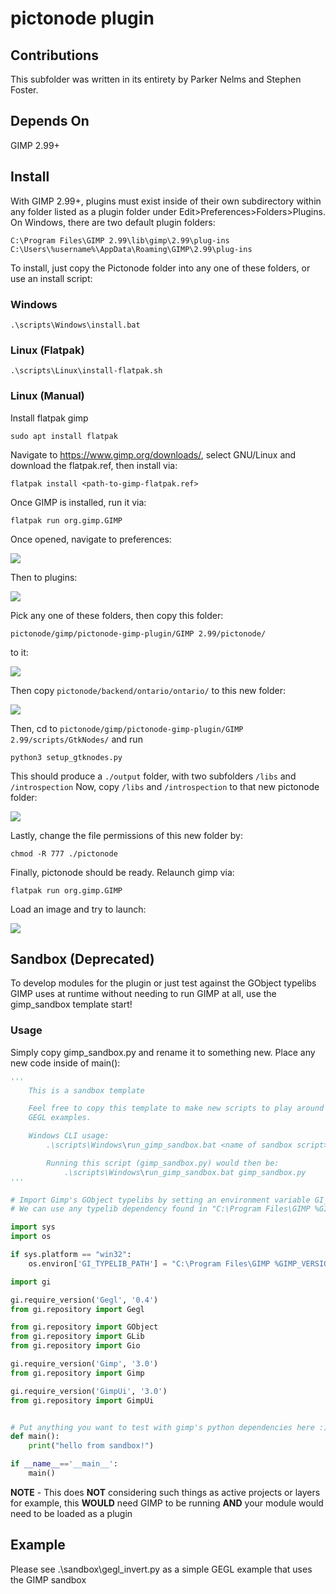 # pictonode plugin

## Contributions

This subfolder was written in its entirety by Parker Nelms and Stephen Foster.

## Depends On

GIMP 2.99+

## Install

With GIMP 2.99+, plugins must exist inside of their own subdirectory within any folder listed as a plugin folder under Edit>Preferences>Folders>Plugins. On Windows, there are two default plugin folders:

```
C:\Program Files\GIMP 2.99\lib\gimp\2.99\plug-ins
C:\Users\%username%\AppData\Roaming\GIMP\2.99\plug-ins
```

To install, just copy the Pictonode folder into any one of these folders, or use an install script:

### Windows
```
.\scripts\Windows\install.bat
```

### Linux (Flatpak)
```
.\scripts\Linux\install-flatpak.sh
```

### Linux (Manual)

Install flatpak gimp
```
sudo apt install flatpak
```

Navigate to https://www.gimp.org/downloads/, select GNU/Linux and download the flatpak.ref, then install via:

```
flatpak install <path-to-gimp-flatpak.ref>
```

Once GIMP is installed, run it via:
```
flatpak run org.gimp.GIMP
```
Once opened, navigate to preferences:

<img src="https://i.imgur.com/T7XH3AW.png">

Then to plugins:

<img src="https://i.imgur.com/qJVEcnS.png">

Pick any one of these folders, then copy this folder:
```
pictonode/gimp/pictonode-gimp-plugin/GIMP 2.99/pictonode/
```
to it:

<img src="https://i.imgur.com/sw8RfWL.png">

Then copy `pictonode/backend/ontario/ontario/` to this new folder:

<img src="https://i.imgur.com/GDdCZK3.png">

Then, cd to `pictonode/gimp/pictonode-gimp-plugin/GIMP 2.99/scripts/GtkNodes/`
and run

```
python3 setup_gtknodes.py
```

This should produce a `./output` folder, with two subfolders `/libs` and `/introspection`
Now, copy `/libs` and `/introspection` to that new pictonode folder:

<img src="https://i.imgur.com/SpJ6OqU.png">

Lastly, change the file permissions of this new folder by:

```
chmod -R 777 ./pictonode
```

Finally, pictonode should be ready. Relaunch gimp via:
```
flatpak run org.gimp.GIMP
```
Load an image and try to launch:

<img src="https://i.imgur.com/zoofLUU.png">

## Sandbox (Deprecated)
To develop modules for the plugin or just test against the GObject typelibs GIMP uses at runtime without needing to run GIMP at all, use the gimp_sandbox template start!

### Usage
Simply copy gimp_sandbox.py and rename it to something new. Place any new code inside of main():
```python
'''
    This is a sandbox template

    Feel free to copy this template to make new scripts to play around with these typelibs and for example try out
    GEGL examples.

    Windows CLI usage:
        .\scripts\Windows\run_gimp_sandbox.bat <name of sandbox script> <any CLAs go here>

        Running this script (gimp_sandbox.py) would then be:
            .\scripts\Windows\run_gimp_sandbox.bat gimp_sandbox.py
'''

# Import Gimp's GObject typelibs by setting an environment variable GI_TYPELIB_PATH
# We can use any typelib dependency found in "C:\Program Files\GIMP %GIMP_VERSION%\lib\girepository-1.0"

import sys
import os

if sys.platform == "win32":
    os.environ['GI_TYPELIB_PATH'] = "C:\Program Files\GIMP %GIMP_VERSION%\lib\girepository-1.0"

import gi

gi.require_version('Gegl', '0.4')
from gi.repository import Gegl

from gi.repository import GObject
from gi.repository import GLib
from gi.repository import Gio

gi.require_version('Gimp', '3.0')
from gi.repository import Gimp

gi.require_version('GimpUi', '3.0')
from gi.repository import GimpUi


# Put anything you want to test with gimp's python dependencies here :)
def main():
    print("hello from sandbox!")

if __name__=='__main__':
    main()
```

**NOTE** - This does **NOT** considering such things as active projects or layers for example, this **WOULD** need GIMP to be running **AND** your module would need to be loaded as a plugin

## Example
Please see .\sandbox\gegl_invert.py as a simple GEGL example that uses the GIMP sandbox
